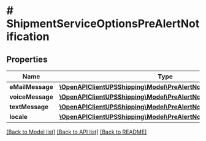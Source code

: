 # # ShipmentServiceOptionsPreAlertNotification

## Properties

Name | Type | Description | Notes
------------ | ------------- | ------------- | -------------
**eMailMessage** | [**\OpenAPIClientUPSShipping\Model\PreAlertNotificationEMailMessage**](PreAlertNotificationEMailMessage.md) |  | [optional]
**voiceMessage** | [**\OpenAPIClientUPSShipping\Model\PreAlertNotificationVoiceMessage**](PreAlertNotificationVoiceMessage.md) |  | [optional]
**textMessage** | [**\OpenAPIClientUPSShipping\Model\PreAlertNotificationTextMessage**](PreAlertNotificationTextMessage.md) |  | [optional]
**locale** | [**\OpenAPIClientUPSShipping\Model\PreAlertNotificationLocale**](PreAlertNotificationLocale.md) |  |

[[Back to Model list]](../../README.md#models) [[Back to API list]](../../README.md#endpoints) [[Back to README]](../../README.md)
